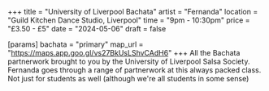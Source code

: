 +++
title = "University of Liverpool Bachata"
artist = "Fernanda"
location = "Guild Kitchen Dance Studio, Liverpool"
time = "9pm - 10:30pm"
price = "£3.50 - £5"
date = "2024-05-06"
draft = false

[params]
bachata = "primary"
map_url = "https://maps.app.goo.gl/vs27BkUsLShvCAdH6"
+++
All the Bachata partnerwork brought to you by the University of Liverpool Salsa Society. Fernanda goes through a range of partnerwork at this always packed class. Not just for students as well (although we're all students in some sense)

